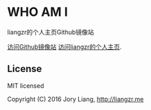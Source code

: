 WHO AM I
===
liangzr的个人主页Github镜像站

[访问Github镜像站](htpps://liangzr.github.io)
[访问liangzr的个人主页](http://liangzr.me).

## License

MIT licensed

Copyright (C) 2016  Jory Liang, http://liangzr.me